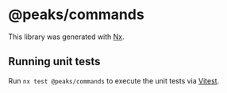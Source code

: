 # @peaks/commands

This library was generated with [Nx](https://nx.dev).

## Running unit tests

Run `nx test @peaks/commands` to execute the unit tests via [Vitest](https://vitest.dev/).
